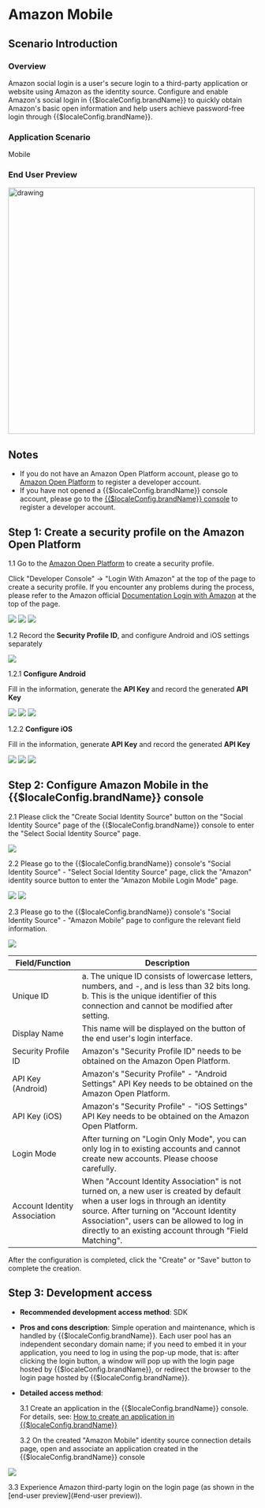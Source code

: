 # Amazon Mobile

<LastUpdated/>

## Scenario Introduction

### Overview

Amazon social login is a user's secure login to a third-party application or website using Amazon as the identity source. Configure and enable Amazon's social login in {{$localeConfig.brandName}} to quickly obtain Amazon's basic open information and help users achieve password-free login through {{$localeConfig.brandName}}.

### Application Scenario

Mobile

### End User Preview

<img src="./images/amazon_1.png" alt="drawing" width="500"/>

## Notes

- If you do not have an Amazon Open Platform account, please go to [Amazon Open Platform](https://developer.amazon.com/) to register a developer account.
- If you have not opened a {{$localeConfig.brandName}} console account, please go to the [{{$localeConfig.brandName}} console](https://www.genauth.ai/) to register a developer account.

## Step 1: Create a security profile on the Amazon Open Platform

1.1 Go to the [Amazon Open Platform](https://developer.amazon.com/) to create a security profile.

Click "Developer Console" -> "Login With Amazon" at the top of the page to create a security profile. If you encounter any problems during the process, please refer to the Amazon official [Documentation Login with Amazon](https://developer.amazon.com/zh/docs/login-with-amazon/register-ios.html) at the top of the page.

<img src="./images/amazon_lwa_1.png" />

<img src="./images/amazon_lwa_2.png" />

<img src="./images/amazon_lwa_3.png" />

1.2 Record the **Security Profile ID**, and configure Android and iOS settings separately

<img src="./images/amazon_profile.png" />

1.2.1 **Configure Android**

Fill in the information, generate the **API Key** and record the generated **API Key**

<img src="./images/amazon_profile_android_1.png" />

<img src="./images/amazon_profile_android_2.png" />

<img src="./images/amazon_profile_android_3.png" />

1.2.2 **Configure iOS**

Fill in the information, generate **API Key** and record the generated **API Key**

<img src="./images/amazon_profile_ios_1.png" />

<img src="./images/amazon_profile_ios_2.png" />

<img src="./images/amazon_profile_ios_3.png" />

## Step 2: Configure Amazon Mobile in the {{$localeConfig.brandName}} console

2.1 Please click the "Create Social Identity Source" button on the "Social Identity Source" page of the {{$localeConfig.brandName}} console to enter the "Select Social Identity Source" page.

<img src="./images/amazon_3.png" />

2.2 Please go to the {{$localeConfig.brandName}} console's "Social Identity Source" - "Select Social Identity Source" page, click the "Amazon" identity source button to enter the "Amazon Mobile Login Mode" page.

<img src="./images/amazon_4.png" />

<img src="./images/amazon_5.png" />

2.3 Please go to the {{$localeConfig.brandName}} console's "Social Identity Source" - "Amazon Mobile" page to configure the relevant field information.

<img src="./images/amazon_6.png" />

| Field/Function               | Description                                                                                                                                                                                                                                                                      |
| ---------------------------- | -------------------------------------------------------------------------------------------------------------------------------------------------------------------------------------------------------------------------------------------------------------------------------- |
| Unique ID                    | a. The unique ID consists of lowercase letters, numbers, and -, and is less than 32 bits long. b. This is the unique identifier of this connection and cannot be modified after setting.                                                                                         |
| Display Name                 | This name will be displayed on the button of the end user's login interface.                                                                                                                                                                                                     |
| Security Profile ID          | Amazon's "Security Profile ID" needs to be obtained on the Amazon Open Platform.                                                                                                                                                                                                 |
| API Key (Android)            | Amazon's "Security Profile" - "Android Settings" API Key needs to be obtained on the Amazon Open Platform.                                                                                                                                                                       |
| API Key (iOS)                | Amazon's "Security Profile" - "iOS Settings" API Key needs to be obtained on the Amazon Open Platform.                                                                                                                                                                           |
| Login Mode                   | After turning on "Login Only Mode", you can only log in to existing accounts and cannot create new accounts. Please choose carefully.                                                                                                                                            |
| Account Identity Association | When "Account Identity Association" is not turned on, a new user is created by default when a user logs in through an identity source. After turning on "Account Identity Association", users can be allowed to log in directly to an existing account through "Field Matching". |

After the configuration is completed, click the "Create" or "Save" button to complete the creation.

## Step 3: Development access

- **Recommended development access method**: SDK

- **Pros and cons description**: Simple operation and maintenance, which is handled by {{$localeConfig.brandName}}. Each user pool has an independent secondary domain name; if you need to embed it in your application, you need to log in using the pop-up mode, that is: after clicking the login button, a window will pop up with the login page hosted by {{$localeConfig.brandName}}, or redirect the browser to the login page hosted by {{$localeConfig.brandName}}.

- **Detailed access method**:

  3.1 Create an application in the {{$localeConfig.brandName}} console. For details, see: [How to create an application in {{$localeConfig.brandName}}](/guides/app-new/create-app/create-app.md)

  3.2 On the created "Amazon Mobile" identity source connection details page, open and associate an application created in the {{$localeConfig.brandName}} console

<img src="./images/amazon_7.png" />

3.3 Experience Amazon third-party login on the login page (as shown in the [end-user preview](#end-user preview)).
